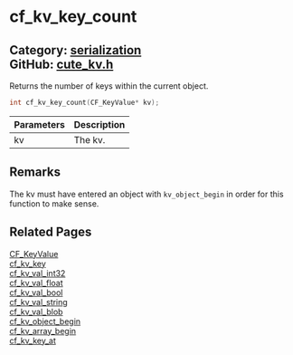 [](../header.md ':include')

# cf_kv_key_count

Category: [serialization](/api_reference?id=serialization)  
GitHub: [cute_kv.h](https://github.com/RandyGaul/cute_framework/blob/master/include/cute_kv.h)  
---

Returns the number of keys within the current object.

```cpp
int cf_kv_key_count(CF_KeyValue* kv);
```

Parameters | Description
--- | ---
kv | The kv.

## Remarks

The kv must have entered an object with `kv_object_begin` in order for this function to make sense.

## Related Pages

[CF_KeyValue](/serialization/cf_keyvalue.md)  
[cf_kv_key](/serialization/cf_kv_key.md)  
[cf_kv_val_int32](/serialization/cf_kv_val_int32.md)  
[cf_kv_val_float](/serialization/cf_kv_val_float.md)  
[cf_kv_val_bool](/serialization/cf_kv_val_bool.md)  
[cf_kv_val_string](/serialization/cf_kv_val_string.md)  
[cf_kv_val_blob](/serialization/cf_kv_val_blob.md)  
[cf_kv_object_begin](/serialization/cf_kv_object_begin.md)  
[cf_kv_array_begin](/serialization/cf_kv_array_begin.md)  
[cf_kv_key_at](/serialization/cf_kv_key_at.md)  
